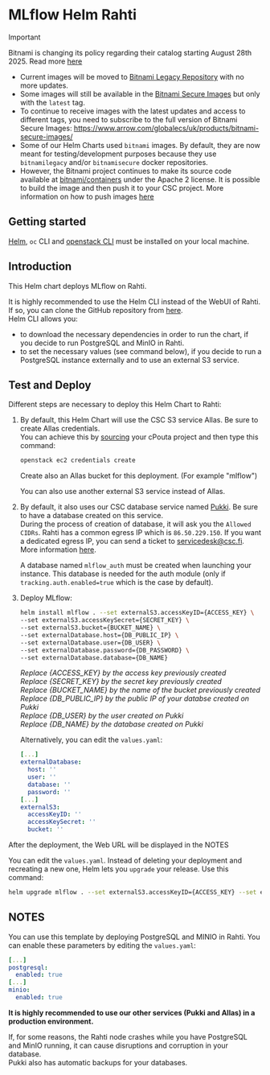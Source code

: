 # MLflow Helm Rahti

> [!IMPORTANT]  
> Bitnami is changing its policy regarding their catalog starting August 28th 2025. Read more [here](https://github.com/bitnami/containers/issues/83267)  
> - Current images will be moved to [Bitnami Legacy Repository](https://hub.docker.com/u/bitnamilegacy) with no more updates.  
> - Some images will still be available in the [Bitnami Secure Images](https://hub.docker.com/u/bitnamisecure) but only with the `latest` tag.  
> - To continue to receive images with the latest updates and access to different tags, you need to subscribe to the full version of Bitnami Secure Images: https://www.arrow.com/globalecs/uk/products/bitnami-secure-images/  
> - Some of our Helm Charts used `bitnami` images. By default, they are now meant for testing/development purposes because they use `bitnamilegacy` and/or `bitnamisecure` docker repositories.  
> - However, the Bitnami project continues to make its source code available at [bitnami/containers](https://github.com/bitnami/containers) under the Apache 2 license. It is possible to build the image and then push it to your CSC project. More information on how to push images [here](https://docs.csc.fi/cloud/rahti/images/Using_Rahti_integrated_registry/)


## Getting started
[Helm](helm.sh), `oc` CLI and [openstack CLI](https://docs.csc.fi/cloud/pouta/install-client/) must be installed on your local machine.

## Introduction
This Helm chart deploys MLflow on Rahti.

It is highly recommended to use the Helm CLI instead of the WebUI of Rahti. If so, you can clone the GitHub repository from [here](https://github.com/CSCfi/helm-charts).  
Helm CLI allows you:
- to download the necessary dependencies in order to run the chart, if you decide to run PostgreSQL and MinIO in Rahti.
- to set the necessary values (see command below), if you decide to run a PostgreSQL instance externally and to use an external S3 service.

## Test and Deploy
Different steps are necessary to deploy this Helm Chart to Rahti:  

1. By default, this Helm Chart will use the CSC S3 service Allas. Be sure to create Allas credentials.  
   You can achieve this by [sourcing](https://docs.csc.fi/cloud/pouta/install-client/#configure-your-terminal-environment-for-openstack) your cPouta project and then type this command:  
     
     ```sh
     openstack ec2 credentials create
     ```
   
   Create also an Allas bucket for this deployment. (For example "mlflow")  

   You can also use another external S3 service instead of Allas.

2. By default, it also uses our CSC database service named [Pukki](https://pukki.dbaas.csc.fi). Be sure to have a database created on this service.  
During the process of creation of database, it will ask you the `Allowed CIDRs`. Rahti has a common egress IP which is `86.50.229.150`. If you want a dedicated egress IP, you can send a ticket to [servicedesk@csc.fi](mailto:servicedesk@csc.fi). More information [here](https://docs.csc.fi/cloud/rahti/networking/#egress-ips).

   A database named `mlflow_auth` must be created when launching your instance. This database is needed for the auth module (only if `tracking.auth.enabled=true` which is the case by default).

3. Deploy MLflow:

     ```sh
     helm install mlflow . --set externalS3.accessKeyID={ACCESS_KEY} \
     --set externalS3.accessKeySecret={SECRET_KEY} \
     --set externalS3.bucket={BUCKET_NAME} \
     --set externalDatabase.host={DB_PUBLIC_IP} \
     --set externalDatabase.user={DB_USER} \
     --set externalDatabase.password={DB_PASSWORD} \
     --set externalDatabase.database={DB_NAME}
     ```

   _Replace {ACCESS_KEY} by the access key previously created_  
   _Replace {SECRET_KEY} by the secret key previously created_  
   _Replace {BUCKET_NAME} by the name of the bucket previously created_  
   _Replace {DB_PUBLIC_IP} by the public IP of your databse created on Pukki_  
   _Replace {DB_USER} by the user created on Pukki_  
   _Replace {DB_NAME} by the database created on Pukki_ 

   Alternatively, you can edit the `values.yaml`:

     ```yaml
     [...]
     externalDatabase:
       host: ''
       user: ''
       database: ''
       password: ''
     [...]
     externalS3:
       accessKeyID: ''
       accessKeySecret: ''
       bucket: ''
     ```

After the deployment, the Web URL will be displayed in the NOTES 

You can edit the `values.yaml`. Instead of deleting your deployment and recreating a new one, Helm lets you `upgrade` your release. Use this command:  
```sh
helm upgrade mlflow . --set externalS3.accessKeyID={ACCESS_KEY} --set externalS3.accessKeySecret={SECRET_KEY} --set externalS3.bucket={BUCKET_NAME}
```

## NOTES
You can use this template by deploying PostgreSQL and MINIO in Rahti. You can enable these parameters by editing the `values.yaml`:
```yaml
[...]
postgresql:
  enabled: true
[...]
minio:
  enabled: true
```

**It is highly recommended to use our other services (Pukki and Allas) in a production environment.**

If, for some reasons, the Rahti node crashes while you have PostgreSQL and MinIO running, it can cause disruptions and corruption in your database.  
Pukki also has automatic backups for your databases.
